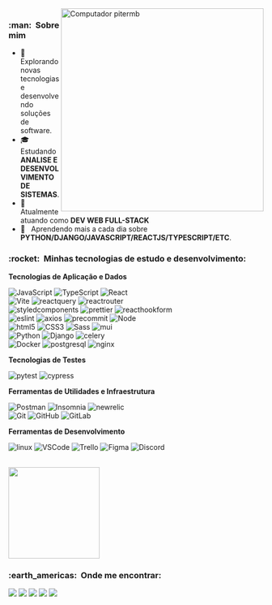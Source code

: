 <img src="https://raw.githubusercontent.com/MicaelliMedeiros/micaellimedeiros/master/image/computer-illustration.png" min-width="400px" max-width="400px" width="400px" align="right" alt="Computador pitermb">

<h3> :man: &nbsp;Sobre mim</h3>

- 🤔 &nbsp; Explorando novas tecnologias e desenvolvendo soluções de software.
- 🎓 &nbsp; Estudando **ANALISE E DESENVOLVIMENTO DE SISTEMAS**.
- 💼 &nbsp; Atualmente atuando como **DEV WEB FULL-STACK**
- 🌱 &nbsp; Aprendendo mais a cada dia sobre <br/> **PYTHON/DJANGO/JAVASCRIPT/REACTJS/TYPESCRIPT/ETC**.

<h3> :rocket: &nbsp;Minhas tecnologias de estudo e desenvolvimento:</h3>

**Tecnologias de Aplicação e Dados**

  ![JavaScript](https://img.shields.io/badge/-JavaScript-333333?style=flat&logo=javascript)
  ![TypeScript](https://img.shields.io/badge/-TypeScript-333333?style=flat&logo=typescript)
  ![React](https://img.shields.io/badge/-ReactJS-333333?style=flat&logo=react)
  <br/>
  ![Vite](https://img.shields.io/badge/-Vite-333333?style=flat&logo=vite)
  ![reactquery](https://img.shields.io/badge/-ReactQuery-333333?style=flat&logo=reactquery)
  ![reactrouter](https://img.shields.io/badge/-ReactRouter-333333?style=flat&logo=reactrouter)
  <br/>
  ![styledcomponents](https://img.shields.io/badge/-StyledComponents-333333?style=flat&logo=styledcomponents)
  ![prettier](https://img.shields.io/badge/-Prettier-333333?style=flat&logo=prettier)
  ![reacthookform](https://img.shields.io/badge/-ReactHookForm-333333?style=flat&logo=reacthookform)
  <br/>
  ![eslint](https://img.shields.io/badge/-ESLint-333333?style=flat&logo=eslint)
  ![axios](https://img.shields.io/badge/-Axios-333333?style=flat&logo=axios)
  ![precommit](https://img.shields.io/badge/-PreCommit-333333?style=flat&logo=precommit)
  ![Node](https://img.shields.io/badge/-NodeJS-333333?style=flat&logo=node.js)
  <br/>
  ![html5](https://img.shields.io/badge/-HTML5-333333?style=flat&logo=html5)
  ![CSS3](https://img.shields.io/badge/-CSS3-333333?style=flat&logo=css3)
  ![Sass](https://img.shields.io/badge/-SASS-333333?style=flat&logo=sass)
  ![mui](https://img.shields.io/badge/-MaterialUI-333333?style=flat&logo=mui)
  <br/>
  ![Python](https://img.shields.io/badge/-Python-333333?style=flat&logo=python)
  ![Django](https://img.shields.io/badge/-Django-333333?style=flat&logo=django)
  ![celery](https://img.shields.io/badge/-Celery-333333?style=flat&logo=celery)
  <br/>
  ![Docker](https://img.shields.io/badge/-Docker-333333?style=flat&logo=docker)
  ![postgresql](https://img.shields.io/badge/-PostgreSQL-333333?style=flat&logo=postgresql)
  ![nginx](https://img.shields.io/badge/-Nginx-333333?style=flat&logo=nginx)

**Tecnologias de Testes**

  ![pytest](https://img.shields.io/badge/-Pytest-333333?style=flat&logo=pytest)
  ![cypress](https://img.shields.io/badge/-Cypress-333333?style=flat&logo=cypress)
 
**Ferramentas de Utilidades e Infraestrutura**

  ![Postman](https://img.shields.io/badge/-Postman-333333?style=flat&logo=postman)
  ![Insomnia](https://img.shields.io/badge/-Insomnia-333333?style=flat&logo=insomnia)
  ![newrelic](https://img.shields.io/badge/-NewRelic-333333?style=flat&logo=newrelic)
  <br/>
  ![Git](https://img.shields.io/badge/-Git-333333?style=flat&logo=git)
  ![GitHub](https://img.shields.io/badge/-GitHub-333333?style=flat&logo=github)
  ![GitLab](https://img.shields.io/badge/-GitLab-333333?style=flat&logo=gitlab)

**Ferramentas de Desenvolvimento**

  ![linux](https://img.shields.io/badge/-Linux-333333?style=flat&logo=linux&logoColor=007ACC)
  ![VSCode](https://img.shields.io/badge/-VSCode-333333?style=flat&logo=visual-studio-code&logoColor=007ACC)
  ![Trello](https://img.shields.io/badge/-Trello-333333?style=flat&logo=trello&logoColor=007ACC)
  ![Figma](https://img.shields.io/badge/-Figma-333333?style=flat&logo=figma&logoColor=007ACC)
  ![Discord](https://img.shields.io/badge/-Discord-333333?style=flat&logo=discord&logoColor=007ACC)

<br/>

<a href="https://github.com/pitermb">
  <img height="180em" src="https://github-readme-stats.vercel.app/api?username=pitermb&theme=dracula&show_icons=true" />
</a>

<br/>

<h3> :earth_americas: &nbsp;Onde me encontrar: </h3> 

<p align="left">
  <a href="mailto:melobruner@gmail.com" alt="Gmail">
  <img src="https://img.shields.io/badge/-Gmail-FF0000?style=flat-square&labelColor=FF0000&logo=gmail&logoColor=white&link=mailto:melobruner@gmail.com" /></a>

  <a href="https://www.linkedin.com/in/piter-merlo-bruner/" alt="Linkedin">
  <img src="https://img.shields.io/badge/-Linkedin-0e76a8?style=flat-square&logo=Linkedin&logoColor=white&link=https://www.linkedin.com/in/piter-merlo-bruner/" /></a>

  <a href="https://api.whatsapp.com/send?phone=5547992422002" alt="WhatsApp">
  <img src="https://img.shields.io/badge/-WhatsApp-25d366?style=flat-square&labelColor=25d366&logo=whatsapp&logoColor=white&link=https://api.whatsapp.com/send?phone=5547992422002"/></a>

  <a href="https://www.facebook.com/merlobruner/" alt="Facebook">
  <img src="https://img.shields.io/badge/-Facebook-3b5998?style=flat-square&labelColor=3b5998&logo=facebook&logoColor=white&link=https://www.facebook.com/merlobruner/"/></a>

  <a href="https://www.instagram.com/pit_mb/" alt="Instagram">
  <img src="https://img.shields.io/badge/-Instagram-DF0174?style=flat-square&labelColor=DF0174&logo=instagram&logoColor=white&link=https://www.instagram.com/pit_mb/"/></a>
</p>  

